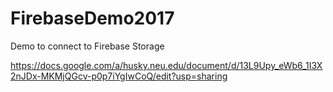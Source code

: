 # FirebaseDemo2017
Demo to connect to Firebase Storage


https://docs.google.com/a/husky.neu.edu/document/d/13L9Upy_eWb6_1I3X2nJDx-MKMjQGcv-p0p7iYgIwCoQ/edit?usp=sharing
